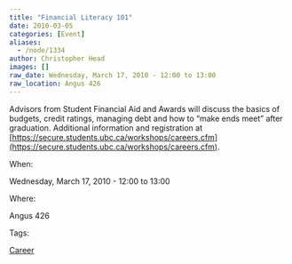 ```yaml
---
title: "Financial Literacy 101"
date: 2010-03-05
categories: [Event]
aliases:
  - /node/1334
author: Christopher Head
images: []
raw_date: Wednesday, March 17, 2010 - 12:00 to 13:00
raw_location: Angus 426
---
```


Advisors from Student Financial Aid and Awards will discuss the basics of budgets, credit ratings, managing debt and how to “make ends meet” after graduation. Additional information and registration at [https://secure.students.ubc.ca/workshops/careers.cfm](https://secure.students.ubc.ca/workshops/careers.cfm).

When: 

Wednesday, March 17, 2010 - 12:00 to 13:00

Where: 

Angus 426

Tags: 

[Career](/career)
